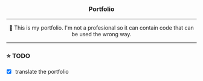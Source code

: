 <h3 align="center">
    Portfolio
</h3>

---

<p align="center">
    💼 This is my portfolio. I'm not a profesional so it can contain code that can be used the wrong way.
</p>

---

### ⭐ TODO
- [x] translate the portfolio
